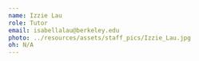 ```yaml
---
name: Izzie Lau
role: Tutor
email: isabellalau@berkeley.edu
photo: ../resources/assets/staff_pics/Izzie_Lau.jpg
oh: N/A
---
```

